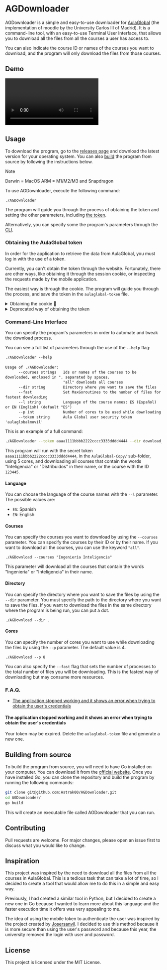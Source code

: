 # AGDownloader

AGDownloader is a simple and easy-to-use downloader for [AulaGlobal](https://aulaglobal.uc3m.es/) (the implementation of moodle by the University Carlos III of Madrid). It is a command-line tool, with an easy-to-use Terminal User Interface, that allows you to download all the files from all the courses a user has access to.

You can also indicate the course ID or names of the courses you want to download, and the program will only download the files from those courses.


## Demo
![Demo](assets/demo.mp4)



## Usage
To download the program, go to the [releases page](https://github.com/Astrak00/AGDownloader/releases/latest) and download the latest version for your operating system. You can also [build](#build-from-source) the program from source by following the instructions below. 
> [!NOTE]
> Darwin = MacOS
> ARM = M1/M2/M3 and Snapdragon

To use AGDownloader, execute the following command:
```
./AGDownloader
```

The program will guide you through the process of obtaining the token and setting the other parameters, including [the token](#obtaining-the-aulaglobal-token).

Alternatively, you can specify some the program's parameters through the [CLI](#command-line-interface).


### Obtaining the AulaGlobal token

In order for the application to retrieve the data from AulaGlobal, you must log in with the use of a token.

Currently, you can't obtain the token through the website. Fortunately, there are other ways, like obtaining it through the session cookie, or inspecting the requests made by the mobile application.

The easiest way is through the cookie. The program will guide you through the process, and save the token in the `aulaglobal-token` file.

<details>
  <summary>Obtaining the cookie 🍪</summary>

1. Log into [Aula Global](https://aulaglobal.uc3m.es) through your browser.
2. Open the browser's developer tools (F12)
3. Go to the console tab, and run the following command:
    ```js
    console.log(('; ' + document.cookie).split('; MoodleSessionag=').pop().split(';').shift())
    ```

![Obtaining the cookie](assets/cookie.gif)

</details>


<details>
  <summary>Deprecated way of obtaining the token</summary>
To obtain the token, you must log in to AulaGlobal and go to the preferences panel. There, you will find the token under the "Security keys" section. Copy the token and paste it into the program when prompted.

![Retrieving token](assets/instructions-token.gif)
</details>



### Command-Line Interface
You can specify the program's parameters in order to automate and tweak the download process.

You can see a full list of parameters through the use of the `--help` flag:
```
./AGDownloader --help

Usage of ./AGDownloader:
      --courses strings   Ids or names of the courses to be downloaded, enclosed in ", separated by spaces. 
                          "all" downloads all courses
      --dir string        Directory where you want to save the files
      --fast              Set MaxGoroutines to the number of files for fastest downloading
      --l string          Language of the course names: ES (Español) or EN (English) (default "ES")
      --p int             Number of cores to be used while downloading
      --token string      Aula Global user security token 'aulaglobalmovil'
```

This is an example of a full command:

```bash
./AGDownloader --token aaaa1111bbbb2222cccc3333dddd4444 --dir download_files --p 4 --courses "Inteligencia Distribuidos 123445"
```

This program will run with the secret token `aaaa1111bbbb2222cccc3333dddd4444`, in the `AulaGlobal-Copy/` sub-folder, using 5 cores, and downloading all courses that contain the words "Inteligencia" or "Distribuidos" in their name, or the course with the ID `123445`.


#### Language
You can choose the language of the course names with the `--l` parameter. The possible values are:
- `ES`: Spanish
- `EN`: English


#### Courses
You can specify the courses you want to download by using the `--courses` parameter. You can specify the courses by their ID or by their name. If you want to download all the courses, you can use the keyword `"all"`.

```
./AGDownload --courses "Ingeniería Inteligencia"
```
This parameter will download all the courses that contain the words "Ingeniería" or "Inteligencia" in their name.


#### Directory
You can specify the directory where you want to save the files by using the `--dir` parameter. You must specify the path to the directory where you want to save the files. If you want to download the files in the same directory where the program is being run, you can put a dot.

```
./AGDownload --dir .
```

#### Cores
You can specify the number of cores you want to use while downloading the files by using the `--p` parameter. The default value is 4.

```
./AGDownload --p 8
```
You can also specify the `--fast` flag that sets the number of processes to the total number of files you will be downloading. This is the fastest way of downloading but may consume more resources.


### F.A.Q.
- [The application stopped working and it shows an error when trying to obtain the user's credentials](#the-application-stopped-working-and-it-shows-an-error-when-trying-to-obtain-the-user's-credentials)


#### The application stopped working and it shows an error when trying to obtain the user's credentials
Your token may be expired. Delete the `aulaglobal-token` file and generate a new one.




## Building from source

To build the program from source, you will need to have Go installed on your computer. You can download it from the [official website](https://golang.org/). Once you have installed Go, you can clone the repository and build the program by running the following commands:

```bash
git clone git@github.com:Astrak00/AGDownloader.git
cd AGDownloader/
go build
```
This will create an executable file called AGDownloader that you can run.



## Contributing
Pull requests are welcome. For major changes, please open an issue first to discuss what you would like to change.



## Inspiration
This project was inspired by the need to download all the files from all the courses in AulaGlobal. This is a tedious task that can take a lot of time, so I decided to create a tool that would allow me to do this in a simple and easy way.

Previously, I had created a similar tool in Python, but I decided to create a new one in Go because I wanted to learn more about this language and the faster execution time it offers was very appealing to me.

The idea of using the mobile token to authenticate the user was inspired by the project created by [Josersanvil](https://github.com/Josersanvil/AulaGlobal-CoursesFiles). I decided to use this method because it is more secure than using the user's password and because this year, the university removed the login with user and password.



## License
This project is licensed under the MIT License.

